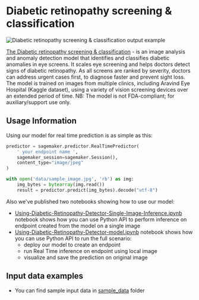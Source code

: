 # Diabetic retinopathy screening & classification

![Diabetic retinopathy screening & classification output example](sample_data/level-0%20\(f4df3d86688d\).png?raw=true)
 
[The Diabetic retinopathy screening & classification](https://aws.amazon.com/marketplace/pp/prodview-b53upp27dnmzq) - is an image analysis and anomaly detection model that identifies and classifies diabetic anomalies in eye screens. It scales eye screening and helps doctors detect signs of diabetic retinopathy. As all screens are ranked by severity, doctors can address urgent cases first, to diagnose faster and prevent sight loss. The model is trained on images from multiple clinics, including Aravind Eye Hospital (Kaggle dataset), using a variety of vision screening devices over an extended period of time. NB: The model is not FDA-compliant; for auxiliary/support use only.

## Usage Information

Using our model for real time prediction is as simple as this:

```python
predictor = sagemaker.predictor.RealTimePredictor(
    ' your endpoint name ',
    sagemaker_session=sagemaker.Session(),
    content_type="image/jpeg"
)

with open('data/sample_image.jpg', 'rb') as img:
    img_bytes = bytearray(img.read())
    result = predictor.predict(img_bytes).decode("utf-8")
```

Also we've published two notebooks showing how to use our model:
* [Using-Diabetic-Retinopathy-Detector-Single-Image-Inference.ipynb](Using-Diabetic-Retinopathy-Detector-Single-Image-Inference.ipynb) notebook shows how you can use Python API to perform inference on endpoint created from the model on a single image
* [Using-Diabetic-Retinopathy-Detector-model.ipynb](Using-Diabetic-Retinopathy-Detector-model.ipynb) notebook shows how you can use Python API to run the full scenario:
    * deploy our model to create an endpoint
    * run Real Time inference on endpoint using local image
    * visualize  and save the prediction on original image

## Input data examples

* You can find sample input data in [sample_data](sample_data/) folder

